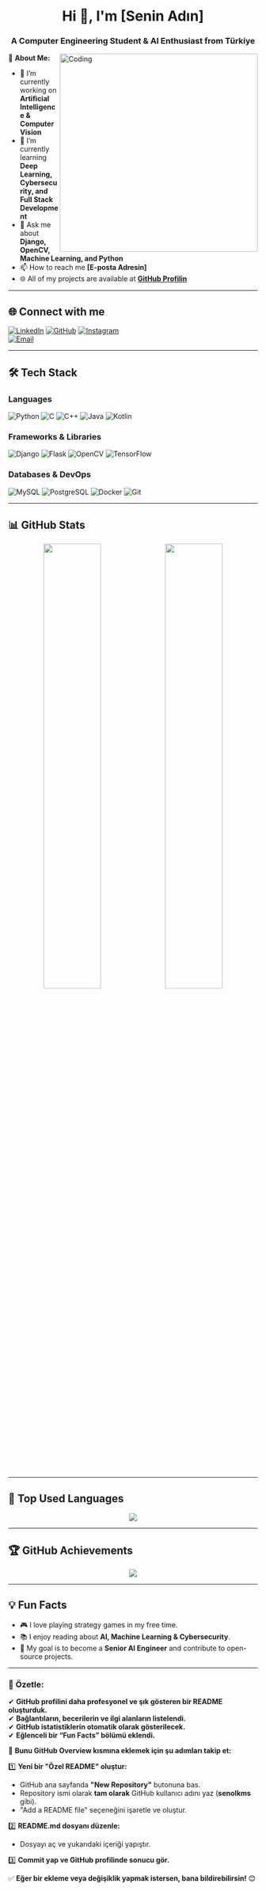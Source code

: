 <h1 align="center">Hi 👋, I'm [Senin Adın]</h1>
<h3 align="center">A Computer Engineering Student & AI Enthusiast from Türkiye</h3>

<img align="right" alt="Coding" width="400" src="https://media.giphy.com/media/qgQUggAC3Pfv687qPC/giphy.gif">

📌 **About Me:**  
- 🔭 I’m currently working on **Artificial Intelligence & Computer Vision**  
- 🌱 I’m currently learning **Deep Learning, Cybersecurity, and Full Stack Development**  
- 💬 Ask me about **Django, OpenCV, Machine Learning, and Python**  
- 📫 How to reach me **[E-posta Adresin]**  
- 🌐 All of my projects are available at **[GitHub Profilin](https://github.com/senolkms)**  

---

## 🌐 **Connect with me**
[![LinkedIn](https://img.shields.io/badge/-LinkedIn-0077B5?style=for-the-badge&logo=linkedin&logoColor=white)](https://linkedin.com/in/senolkms) 
[![GitHub](https://img.shields.io/badge/-GitHub-181717?style=for-the-badge&logo=github&logoColor=white)](https://github.com/senolkms) 
[![Instagram](https://img.shields.io/badge/-Instagram-E4405F?style=for-the-badge&logo=instagram&logoColor=white)](https://instagram.com/senolkms)  
[![Email](https://img.shields.io/badge/Email-D14836?style=for-the-badge&logo=gmail&logoColor=white)](mailto:your.email@example.com)

---

## 🛠️ **Tech Stack**
### **Languages**
![Python](https://img.shields.io/badge/-Python-3776AB?style=for-the-badge&logo=python&logoColor=white)
![C](https://img.shields.io/badge/-C-00599C?style=for-the-badge&logo=c&logoColor=white)
![C++](https://img.shields.io/badge/-C++-00599C?style=for-the-badge&logo=c%2B%2B&logoColor=white)
![Java](https://img.shields.io/badge/-Java-007396?style=for-the-badge&logo=java&logoColor=white)
![Kotlin](https://img.shields.io/badge/-Kotlin-0095D5?style=for-the-badge&logo=kotlin&logoColor=white)

### **Frameworks & Libraries**
![Django](https://img.shields.io/badge/-Django-092E20?style=for-the-badge&logo=django&logoColor=white)
![Flask](https://img.shields.io/badge/-Flask-000000?style=for-the-badge&logo=flask&logoColor=white)
![OpenCV](https://img.shields.io/badge/-OpenCV-5C3EE8?style=for-the-badge&logo=opencv&logoColor=white)
![TensorFlow](https://img.shields.io/badge/-TensorFlow-FF6F00?style=for-the-badge&logo=tensorflow&logoColor=white)

### **Databases & DevOps**
![MySQL](https://img.shields.io/badge/-MySQL-4479A1?style=for-the-badge&logo=mysql&logoColor=white)
![PostgreSQL](https://img.shields.io/badge/-PostgreSQL-336791?style=for-the-badge&logo=postgresql&logoColor=white)
![Docker](https://img.shields.io/badge/-Docker-2496ED?style=for-the-badge&logo=docker&logoColor=white)
![Git](https://img.shields.io/badge/-Git-F05032?style=for-the-badge&logo=git&logoColor=white)

---

## 📊 **GitHub Stats**
<p align="center">
    <img width="48%" src="https://github-readme-stats.vercel.app/api?username=senolkms&show_icons=true&theme=radical" />
    <img width="48%" src="https://github-readme-streak-stats.herokuapp.com/?user=senolkms&theme=radical" />
</p>

---

## 🚀 **Top Used Languages**
<p align="center">
    <img src="https://github-readme-stats.vercel.app/api/top-langs/?username=senolkms&layout=compact&theme=radical" />
</p>

---

## 🏆 **GitHub Achievements**
<p align="center">
    <img src="https://github-profile-trophy.vercel.app/?username=senolkms&theme=radical" />
</p>

---

## 💡 **Fun Facts**
- 🎮 I love playing strategy games in my free time.
- 📚 I enjoy reading about **AI, Machine Learning & Cybersecurity**.
- 🎯 My goal is to become a **Senior AI Engineer** and contribute to open-source projects.

---

### 🎯 **Özetle:**
✔ **GitHub profilini daha profesyonel ve şık gösteren bir README oluşturduk.**  
✔ **Bağlantıların, becerilerin ve ilgi alanların listelendi.**  
✔ **GitHub istatistiklerin otomatik olarak gösterilecek.**  
✔ **Eğlenceli bir “Fun Facts” bölümü eklendi.**  

🚀 **Bunu GitHub Overview kısmına eklemek için şu adımları takip et:**  

1️⃣ **Yeni bir "Özel README" oluştur:**  
- GitHub ana sayfanda **"New Repository"** butonuna bas.  
- Repository ismi olarak **tam olarak** GitHub kullanıcı adını yaz (**senolkms** gibi).  
- "Add a README file" seçeneğini işaretle ve oluştur.  

2️⃣ **README.md dosyanı düzenle:**  
- Dosyayı aç ve yukarıdaki içeriği yapıştır.  

3️⃣ **Commit yap ve GitHub profilinde sonucu gör.**  

✅ **Eğer bir ekleme veya değişiklik yapmak istersen, bana bildirebilirsin!** 😊
